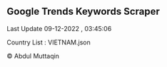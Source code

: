 

## Google Trends Keywords Scraper 
 
Last Update 09-12-2022 , 03:45:06

Country List :
VIETNAM.json



© Abdul Muttaqin 
